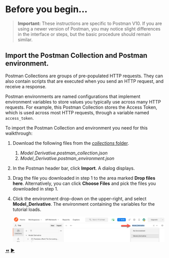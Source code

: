# Before you begin...

> **Important:** These instructions are specific to Postman V10. If you are using a newer version of Postman, you may notice slight differences in the interface or steps, but the basic procedure should remain similar.

## Import the Postman Collection and Postman environment.

Postman Collections are groups of pre-populated HTTP requests. They can also contain scripts that are executed when you send an HTTP request, and receive a response.

Postman environments are named configurations that implement environment variables to store values you typically use across many HTTP requests. For example, this Postman Collection stores the Access Token, which is used across most HTTP requests, through a variable named `access_token`.

To import the Postman Collection and environment you need for this walkthrough:

1. Download the following files from the [*collections* folder](../collections).

    1. *Model Derivative.postman_collection.json*
    2. *Model_Derivative.postman_environment.json*


2. In the Postman header bar, click **Import**. A dialog displays.

3. Drag the file you downloaded in step 1 to the area marked **Drop files here**. Alternatively, you can click **Choose Files** and pick the files you downloaded in step 1.

3. Click the environment drop-down on the upper-right, and select **Model_Derivative**. The environment containing the variables for the tutorial loads.

   ![Postman Environment drop-down](../images/tutorial_07_task_1_before_you_begin.png "Postman Environment drop-down")


[:rewind:](../readme.md "readme.md")  [:arrow_forward:](task-1.md "Next task")
